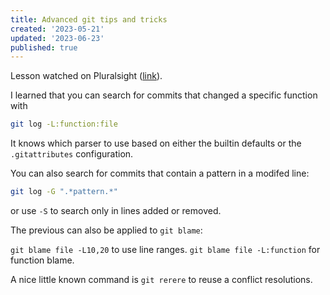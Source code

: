 ```yaml
---
title: Advanced git tips and tricks
created: '2023-05-21'
updated: '2023-06-23'
published: true
---
```


Lesson watched on Pluralsight ([link](https://app.pluralsight.com/library/courses/git-advanced-tips-tricks/table-of-contents)).

I learned that you can search for commits that changed a specific function with

```bash
git log -L:function:file
```

It knows which parser to use based on either the builtin defaults or the `.gitattributes` configuration.

You can also search for commits that contain a pattern in a modifed line:

```bash
git log -G ".*pattern.*"
```

or use `-S` to search only in lines added or removed.

The previous can also be applied to `git blame`:

`git blame file -L10,20` to use line ranges.
`git blame file -L:function` for function blame.

A nice little known command is `git rerere` to reuse a conflict resolutions.
